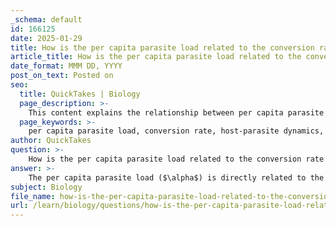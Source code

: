 ```yaml
---
_schema: default
id: 166125
date: 2025-01-29
title: How is the per capita parasite load related to the conversion rate of host to parasites?
article_title: How is the per capita parasite load related to the conversion rate of host to parasites?
date_format: MMM DD, YYYY
post_on_text: Posted on
seo:
  title: QuickTakes | Biology
  page_description: >-
    This content explains the relationship between per capita parasite load and the conversion rate of hosts into parasites, using mathematical modeling and differential equations to illustrate the dynamics of host and parasite populations.
  page_keywords: >-
    per capita parasite load, conversion rate, host-parasite dynamics, mathematical modeling, differential equations, parasite population, host population, ecological interactions, feedback loop, population dynamics
author: QuickTakes
question: >-
    How is the per capita parasite load related to the conversion rate of host to parasites?
answer: >-
    The per capita parasite load ($\alpha$) is directly related to the conversion rate ($c$) of hosts into new parasites in the context of host-parasite dynamics. This relationship can be understood through the mathematical modeling of these interactions, particularly using the differential equations that describe the changes in host and parasite populations over time.\n\nThe equations governing these dynamics are:\n\n$$\n\frac{dP}{dt} = c \alpha HP - dP\n$$\n\n$$\n\frac{dH}{dt} = rH - \alpha HP\n$$\n\nIn these equations:\n- $P$ represents the parasite population.\n- $H$ represents the host population.\n- $c$ is the conversion rate, indicating how efficiently hosts are converted into new parasites.\n- $\alpha$ is the per capita parasite load, which indicates the average number of parasites per host.\n- $d$ is the per capita mortality rate of the parasites.\n- $r$ is the per capita growth rate of the host population.\n\nFrom the first equation, we can see that the rate of change of the parasite population ($\frac{dP}{dt}$) is influenced by both the conversion rate ($c$) and the per capita parasite load ($\alpha$). Specifically, the term $c \alpha HP$ indicates that as the per capita parasite load increases, the number of parasites produced from the host population also increases, assuming a constant conversion rate. This means that a higher parasite load can lead to a greater number of new parasites being generated from the host population.\n\nConversely, the second equation shows that the growth of the host population ($\frac{dH}{dt}$) is negatively impacted by the product of the per capita parasite load and the host population ($\alpha HP$). This indicates that as the parasite load increases, it can reduce the growth rate of the host population, potentially leading to a decline in the number of available hosts over time.\n\nIn summary, the per capita parasite load is intricately linked to the conversion rate of hosts to parasites. An increase in the parasite load can enhance the conversion of hosts into new parasites, while also negatively affecting host population growth, creating a feedback loop that influences the dynamics of both populations. Understanding this relationship is crucial for predicting the outcomes of host-parasite interactions and their ecological consequences.
subject: Biology
file_name: how-is-the-per-capita-parasite-load-related-to-the-conversion-rate-of-host-to-parasites.md
url: /learn/biology/questions/how-is-the-per-capita-parasite-load-related-to-the-conversion-rate-of-host-to-parasites
---
```


&nbsp;